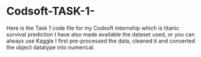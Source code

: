 # Codsoft-TASK-1-
Here is the Task 1 code file for my Codsoft internship which is titanic survival prediction I have also made available the dataset used, or you can always use Kaggle I first pre-processed the data, cleaned it and converted the object datatype into numerical.
